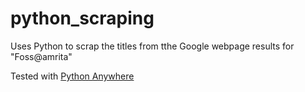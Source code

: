 # python_scraping
Uses Python to scrap the titles from tthe Google webpage results for "Foss@amrita"
                                       
Tested with <a href="https://www.pythonanywhere.com/">Python Anywhere</a> 
